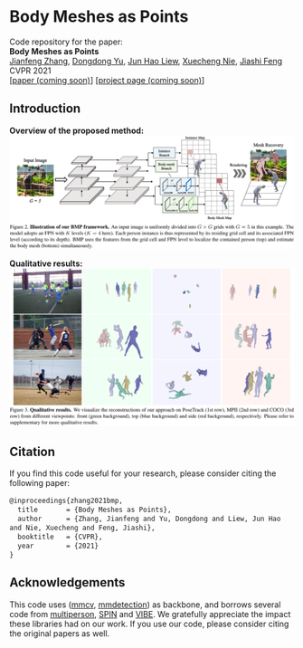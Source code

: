 # Body Meshes as Points  
Code repository for the paper:  
**Body Meshes as Points**  
[Jianfeng Zhang](https://jeff95.me/), [Dongdong Yu](https://miracle-fmh.github.io/), [Jun Hao Liew](https://scholar.google.com.sg/citations?user=8gm-CYYAAAAJ&hl=en/), [Xuecheng Nie](https://niexc.github.io/), [Jiashi Feng](https://sites.google.com/site/jshfeng/)  
CVPR 2021  
[[paper (coming soon)](https://jeff95.me/)] [[project page (coming soon)](https://jeff95.me/)]  

## Introduction
**Overview of the proposed method:**  
![alt text](assets/teaser.png)

**Qualitative results:**  
![alt text](assets/vis_bmp.png)

## Citation
If you  find this code useful for your research, please consider citing the following paper:

    @inproceedings{zhang2021bmp,
      title       = {Body Meshes as Points},
      author      = {Zhang, Jianfeng and Yu, Dongdong and Liew, Jun Hao and Nie, Xuecheng and Feng, Jiashi},
      booktitle   = {CVPR},
      year        = {2021}
    }

## Acknowledgements
This code uses ([mmcv](https://github.com/open-mmlab/mmcv), [mmdetection](https://github.com/open-mmlab/mmdetection)) as backbone, and borrows several code from [multiperson](https://github.com/JiangWenPL/multiperson), [SPIN](https://github.com/nkolot/SPIN) and [VIBE](https://github.com/mkocabas/VIBE). We gratefully appreciate the impact these libraries had on our work. If you use our code, please consider citing the original papers as well.
